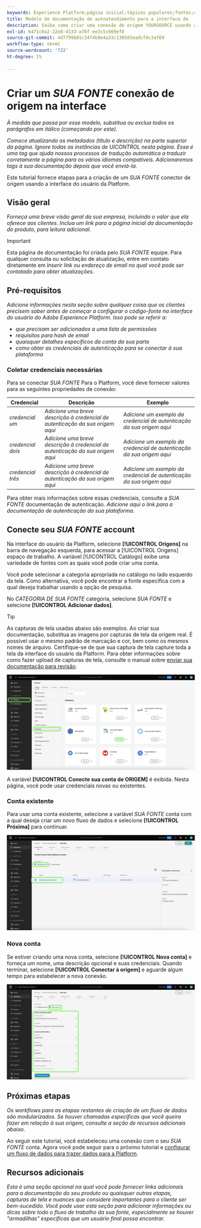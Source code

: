 ```yaml
---
keywords: Experience Platform;página inicial;tópicos populares;fontes;conectores;conectores de origem;fontes sdk;sdk;SDK
title: Modelo de documentação de autoatendimento para a interface do
description: Saiba como criar uma conexão de origem YOURSOURCE usando a interface do usuário do Adobe Experience Platform.
exl-id: 6471c0a2-22e8-4133-a76f-ee3c5c669ef8
source-git-commit: 4d7799b01c34f4b9e4a33c130583eadcfdc3af69
workflow-type: tm+mt
source-wordcount: '722'
ht-degree: 1%

---
```


# Criar um *SUA FONTE* conexão de origem na interface

*À medida que passa por esse modelo, substitua ou exclua todos os parágrafos em itálico (começando por este).*

*Comece atualizando os metadados (título e descrição) na parte superior da página. Ignore todas as instâncias de UICONTROL nesta página. Essa é uma tag que ajuda nossos processos de tradução automática a traduzir corretamente a página para os vários idiomas compatíveis. Adicionaremos tags à sua documentação depois que você enviá-la.*

Este tutorial fornece etapas para a criação de um *SUA FONTE* conector de origem usando a interface do usuário da Platform.

## Visão geral

*Forneça uma breve visão geral da sua empresa, incluindo o valor que ela oferece aos clientes. Inclua um link para a página inicial da documentação do produto, para leitura adicional.*

>[!IMPORTANT]
>
>Esta página de documentação foi criada pelo *SUA FONTE* equipe. Para qualquer consulta ou solicitação de atualização, entre em contato diretamente em *Inserir link ou endereço de email no qual você pode ser contatado para obter atualizações*.

## Pré-requisitos

*Adicione informações nesta seção sobre qualquer coisa que os clientes precisem saber antes de começar a configurar o código-fonte na interface do usuário do Adobe Experience Platform. Isso pode se referir a:*

* *que precisam ser adicionados a uma lista de permissões*
* *requisitos para hash de email*
* *quaisquer detalhes específicos da conta da sua parte*
* *como obter as credenciais de autenticação para se conectar à sua plataforma*

### Coletar credenciais necessárias

Para se conectar *SUA FONTE* Para o Platform, você deve fornecer valores para as seguintes propriedades de conexão:

| Credencial | Descrição | Exemplo |
| --- | --- | --- |
| *credencial um* | *Adicione uma breve descrição à credencial de autenticação da sua origem aqui* | *Adicione um exemplo da credencial de autenticação da sua origem aqui* |
| *credencial dois* | *Adicione uma breve descrição à credencial de autenticação da sua origem aqui* | *Adicione um exemplo da credencial de autenticação da sua origem aqui* |
| *credencial três* | *Adicione uma breve descrição à credencial de autenticação da sua origem aqui* | *Adicione um exemplo da credencial de autenticação da sua origem aqui* |

Para obter mais informações sobre essas credenciais, consulte a *SUA FONTE* documentação de autenticação. *Adicione aqui o link para a documentação de autenticação da sua plataforma*.

## Conecte seu *SUA FONTE* account

Na interface do usuário da Platform, selecione **[!UICONTROL Origens]** na barra de navegação esquerda, para acessar a [!UICONTROL Origens] espaço de trabalho. A variável [!UICONTROL Catálogo] exibe uma variedade de fontes com as quais você pode criar uma conta.

Você pode selecionar a categoria apropriada no catálogo no lado esquerdo da tela. Como alternativa, você pode encontrar a fonte específica com a qual deseja trabalhar usando a opção de pesquisa.

No *CATEGORIA DE SUA FONTE* categoria, selecione *SUA FONTE* e selecione **[!UICONTROL Adicionar dados]**.

>[!TIP]
>
>As capturas de tela usadas abaixo são exemplos. Ao criar sua documentação, substitua as imagens por capturas de tela da origem real. É possível usar o mesmo padrão de marcação e cor, bem como os mesmos nomes de arquivo. Certifique-se de que sua captura de tela capture toda a tela da interface do usuário da Platform. Para obter informações sobre como fazer upload de capturas de tela, consulte o manual sobre [enviar sua documentação para revisão](./github.md).

![catálogo](../assets/ui/catalog.png)

A variável **[!UICONTROL Conecte sua conta de ORIGEM]** é exibida. Nesta página, você pode usar credenciais novas ou existentes.

### Conta existente

Para usar uma conta existente, selecione a variável *SUA FONTE* conta com a qual deseja criar um novo fluxo de dados e selecione **[!UICONTROL Próxima]** para continuar.

![existente](../assets/ui/existing.png)

### Nova conta

Se estiver criando uma nova conta, selecione **[!UICONTROL Nova conta]** e forneça um nome, uma descrição opcional e suas credenciais. Quando terminar, selecione **[!UICONTROL Conectar à origem]** e aguarde algum tempo para estabelecer a nova conexão.

![novo](../assets/ui/new.png)

## Próximas etapas

*Os workflows para as etapas restantes de criação de um fluxo de dados são modularizados. Se houver chamadas específicas que você queira fazer em relação à sua origem, consulte a seção de recursos adicionais abaixo.*

Ao seguir este tutorial, você estabeleceu uma conexão com o seu *SUA FONTE* conta. Agora você pode seguir para o próximo tutorial e [configurar um fluxo de dados para trazer dados para a Platform](https://experienceleague.adobe.com/docs/experience-platform/sources/ui-tutorials/dataflow/crm.html).

## Recursos adicionais

*Esta é uma seção opcional na qual você pode fornecer links adicionais para a documentação do seu produto ou quaisquer outras etapas, capturas de tela e nuances que considere importantes para o cliente ser bem-sucedido. Você pode usar esta seção para adicionar informações ou dicas sobre todo o fluxo de trabalho da sua fonte, especialmente se houver &quot;armadilhas&quot; específicas que um usuário final possa encontrar.*
